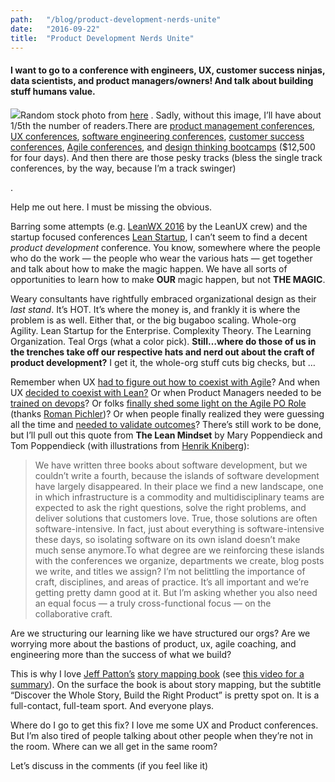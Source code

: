```yaml
---
path:	"/blog/product-development-nerds-unite"
date:	"2016-09-22"
title:	"Product Development Nerds Unite"
---
```


#### I want to go to a conference with engineers, UX, customer success ninjas, data scientists, and product managers/owners! And talk about building stuff humans value.

![](/images/1*-WWivcBgwXizS1Sld8JBww.png)Random stock photo from [here](http://www.onlineschoolscenter.com/30-high-paying-trade-school-degrees/) . Sadly, without this image, I’ll have about 1/5th the number of readers.There are [product management conferences](http://www.mindtheproduct.com/), [UX conferences](https://www.uxstrat.com/), [software engineering conferences](https://chefconf.chef.io/), [customer success conferences](http://www.gainsight.com/pulse/), [Agile conferences](https://www.agilealliance.org/agile2016/), and [design thinking bootcamps](http://www.gsb.stanford.edu/exec-ed/programs/design-thinking-boot-camp) ($12,500 for four days). And then there are those pesky tracks (bless the single track conferences, by the way, because I’m a track swinger)

.

Help me out here. I must be missing the obvious.

Barring some attempts (e.g. [LeanWX 2016](http://2016.leanuxnyc.co/about-us/) by the LeanUX crew) and the startup focused conferences [Lean Startup](http://leanstartup.co/2016-conference/?gclid=CjwKEAjw34i_BRDH9fbylbDJw1gSJAAvIFqUwtVJHkqNskV-CCBBNGgdg_f7JK2WrWfHX20Q_V7maRoCzSDw_wcB), I can’t seem to find a decent *product development* conference. You know, somewhere where the people who do the work — the people who wear the various hats — get together and talk about how to make the magic happen. We have all sorts of opportunities to learn how to make **OUR** magic happen, but not **THE MAGIC**.

Weary consultants have rightfully embraced organizational design as their *last stand*. It’s HOT. It’s where the money is, and frankly it is where the problem is as well. Either that, or the big bugaboo scaling. Whole-org Agility. Lean Startup for the Enterprise. Complexity Theory. The Learning Organization. Teal Orgs (what a color pick). **Still…where do those of us in the trenches take off our respective hats and nerd out about the craft of product development?** I get it, the whole-org stuff cuts big checks, but …

Remember when UX [had to figure out how to coexist with Agile](http://www.uxmatters.com/mt/archives/2011/04/integrating-ux-into-agile-development.php)? And when UX [decided to coexist with Lean?](https://www.uxpin.com/studio/blog/lean-ux-vs-agile-ux-is-there-a-difference/) Or when Product Managers needed to be [trained on devops](http://www.mindtheproduct.com/2016/02/what-the-hell-are-ci-cd-and-devops-a-cheatsheet-for-the-rest-of-us/)? Or folks [finally shed some light on the Agile PO Role](http://www.romanpichler.com/blog/the-product-owner-responsibilities/) (thanks [Roman Pichler](https://medium.com/u/9562e5263e32))? Or when people finally realized they were guessing all the time and [needed to validate outcomes](https://www.thoughtworks.com/insights/blog/how-implement-hypothesis-driven-development)? There’s still work to be done, but I’ll pull out this quote from **The Lean Mindset** by Mary Poppendieck and Tom Poppendieck (with illustrations from [Henrik Kniberg](https://medium.com/u/3ccad081c81a)):


> We have written three books about software development, but we couldn’t write a fourth, because the islands of software development have largely disappeared. In their place we find a new landscape, one in which infrastructure is a commodity and multidisciplinary teams are expected to ask the right questions, solve the right problems, and deliver solutions that customers love. True, those solutions are often software-intensive. In fact, just about everything is software-intensive these days, so isolating software on its own island doesn’t make much sense anymore.To what degree are we reinforcing these islands with the conferences we organize, departments we create, blog posts we write, and titles we assign? I’m not belittling the importance of craft, disciplines, and areas of practice. It’s all important and we’re getting pretty damn good at it. But I’m asking whether you also need an equal focus — a truly cross-functional focus — on the collaborative craft.

Are we structuring our learning like we have structured our orgs? Are we worrying more about the bastions of product, ux, agile coaching, and engineering more than the success of what we build?

This is why I love [Jeff Patton’s](https://twitter.com/jeffpatton?lang=en) [story mapping book](http://shop.oreilly.com/product/0636920033851.do) (see [this video for a summary](https://www.youtube.com/watch?v=5R1z8POfvgQ)). On the surface the book is about story mapping, but the subtitle “Discover the Whole Story, Build the Right Product” is pretty spot on. It is a full-contact, full-team sport. And everyone plays.

Where do I go to get this fix? I love me some UX and Product conferences. But I’m also tired of people talking about other people when they’re not in the room. Where can we all get in the same room?

Let’s discuss in the comments (if you feel like it)

